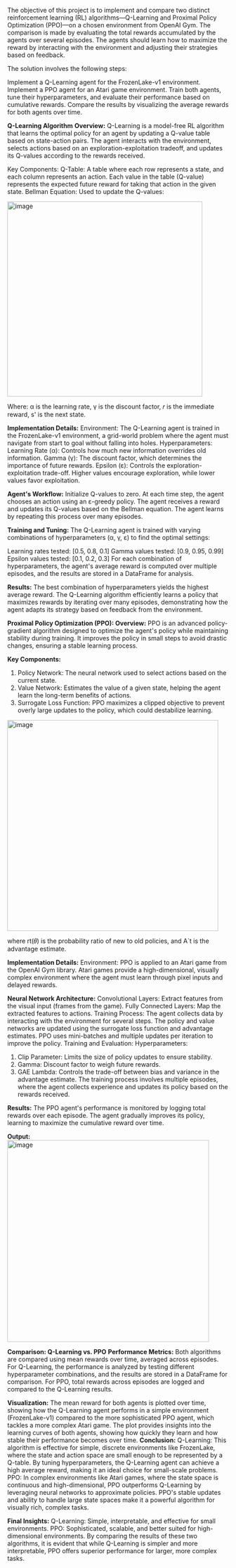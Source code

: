 The objective of this project is to implement and compare two distinct reinforcement learning (RL) algorithms—Q-Learning and Proximal Policy Optimization (PPO)—on a chosen environment from OpenAI Gym. The comparison is made by evaluating the total rewards accumulated by the agents over several episodes. The agents should learn how to maximize the reward by interacting with the environment and adjusting their strategies based on feedback.

The solution involves the following steps:

Implement a Q-Learning agent for the FrozenLake-v1 environment.
Implement a PPO agent for an Atari game environment.
Train both agents, tune their hyperparameters, and evaluate their performance based on cumulative rewards.
Compare the results by visualizing the average rewards for both agents over time.


**Q-Learning Algorithm**
**Overview:**
Q-Learning is a model-free RL algorithm that learns the optimal policy for an agent by updating a Q-value table based on state-action pairs. The agent interacts with the environment, selects actions based on an exploration-exploitation tradeoff, and updates its Q-values according to the rewards received.

Key Components:
Q-Table: A table where each row represents a state, and each column represents an action. Each value in the table (Q-value) represents the expected future reward for taking that action in the given state.
Bellman Equation: Used to update the Q-values:

<img width="444" alt="image" src="https://github.com/user-attachments/assets/e0e5e84c-843c-4740-951d-261a82a1714c">


Where:
α is the learning rate,
γ is the discount factor,
𝑟  is the immediate reward,
s' is the next state.

**Implementation Details:**
Environment: The Q-Learning agent is trained in the FrozenLake-v1 environment, a grid-world problem where the agent must navigate from start to goal without falling into holes.
Hyperparameters:
Learning Rate (α): Controls how much new information overrides old information.
Gamma (γ): The discount factor, which determines the importance of future rewards.
Epsilon (ε): Controls the exploration-exploitation trade-off. Higher values encourage exploration, while lower values favor exploitation.

**Agent's Workflow:**
Initialize Q-values to zero.
At each time step, the agent chooses an action using an ε-greedy policy.
The agent receives a reward and updates its Q-values based on the Bellman equation.
The agent learns by repeating this process over many episodes.

**Training and Tuning:**
The Q-Learning agent is trained with varying combinations of hyperparameters (α, γ, ε) to find the optimal settings:

Learning rates tested: [0.5, 0.8, 0.1]
Gamma values tested: [0.9, 0.95, 0.99]
Epsilon values tested: [0.1, 0.2, 0.3]
For each combination of hyperparameters, the agent's average reward is computed over multiple episodes, and the results are stored in a DataFrame for analysis.

**Results:**
The best combination of hyperparameters yields the highest average reward. The Q-Learning algorithm efficiently learns a policy that maximizes rewards by iterating over many episodes, demonstrating how the agent adapts its strategy based on feedback from the environment.


**Proximal Policy Optimization (PPO):
Overview:**
PPO is an advanced policy-gradient algorithm designed to optimize the agent's policy while maintaining stability during training. It improves the policy in small steps to avoid drastic changes, ensuring a stable learning process.

**Key Components:**
1. Policy Network: The neural network used to select actions based on the current state.
2. Value Network: Estimates the value of a given state, helping the agent learn the long-term benefits of actions.
3. Surrogate Loss Function: PPO maximizes a clipped objective to prevent overly large updates to the policy, which could destabilize learning.
<img width="480" alt="image" src="https://github.com/user-attachments/assets/5d13a03a-e743-468d-9884-898d586ff4ce">

where rt(𝜃) is the probability ratio of new to old policies, and A`t is the advantage estimate.

**Implementation Details:**
Environment: PPO is applied to an Atari game from the OpenAI Gym library. Atari games provide a high-dimensional, visually complex environment where the agent must learn through pixel inputs and delayed rewards.

**Neural Network Architecture:**
Convolutional Layers: Extract features from the visual input (frames from the game).
Fully Connected Layers: Map the extracted features to actions.
Training Process:
The agent collects data by interacting with the environment for several steps.
The policy and value networks are updated using the surrogate loss function and advantage estimates.
PPO uses mini-batches and multiple updates per iteration to improve the policy.
Training and Evaluation:
Hyperparameters:
1. Clip Parameter: Limits the size of policy updates to ensure stability.
2. Gamma: Discount factor to weigh future rewards.
3. GAE Lambda: Controls the trade-off between bias and variance in the advantage estimate.
The training process involves multiple episodes, where the agent collects experience and updates its policy based on the rewards received.

**Results:**
The PPO agent's performance is monitored by logging total rewards over each episode. The agent gradually improves its policy, learning to maximize the cumulative reward over time.

**Output:**
<img width="459" alt="image" src="https://github.com/user-attachments/assets/f5f87148-e373-4a4e-937d-beac11d72771">

**Comparison: Q-Learning vs. PPO**
**Performance Metrics:**
Both algorithms are compared using mean rewards over time, averaged across episodes.
For Q-Learning, the performance is analyzed by testing different hyperparameter combinations, and the results are stored in a DataFrame for comparison.
For PPO, total rewards across episodes are logged and compared to the Q-Learning results.

**Visualization:**
The mean reward for both agents is plotted over time, showing how the Q-Learning agent performs in a simple environment (FrozenLake-v1) compared to the more sophisticated PPO agent, which tackles a more complex Atari game.
The plot provides insights into the learning curves of both agents, showing how quickly they learn and how stable their performance becomes over time.
**Conclusion:**
Q-Learning: This algorithm is effective for simple, discrete environments like FrozenLake, where the state and action space are small enough to be represented by a Q-table. By tuning hyperparameters, the Q-Learning agent can achieve a high average reward, making it an ideal choice for small-scale problems.
PPO: In complex environments like Atari games, where the state space is continuous and high-dimensional, PPO outperforms Q-Learning by leveraging neural networks to approximate policies. PPO's stable updates and ability to handle large state spaces make it a powerful algorithm for visually rich, complex tasks.

**Final Insights:**
Q-Learning: Simple, interpretable, and effective for small environments.
PPO: Sophisticated, scalable, and better suited for high-dimensional environments.
By comparing the results of these two algorithms, it is evident that while Q-Learning is simpler and more interpretable, PPO offers superior performance for larger, more complex tasks.
